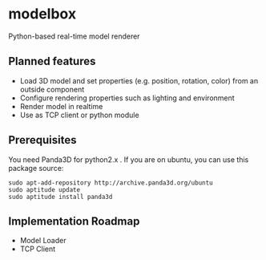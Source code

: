# modelbox
Python-based real-time model renderer

## Planned features
* Load 3D model and set properties (e.g. position, rotation, color) from an outside component
* Configure rendering properties such as lighting and environment
* Render model in realtime
* Use as TCP client or python module


## Prerequisites
You need Panda3D for python2.x . If you are on ubuntu, you can use this package source:

```
sudo apt-add-repository http://archive.panda3d.org/ubuntu
sudo aptitude update
sudo aptitude install panda3d
```

## Implementation Roadmap
* Model Loader
* TCP Client
